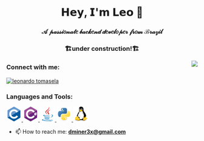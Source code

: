 <h1 align="center">𝗛𝗲𝘆, 𝗜'𝗺 𝗟𝗲𝗼 👋 </h1> 
<h3 align="center">𝒜 𝓅𝒶𝓈𝓈𝒾𝑜𝓃𝒶𝓉𝑒 𝒷𝒶𝒸𝓀𝑒𝓃𝒹 𝒹𝑒𝓋𝑒𝓁𝑜𝓅𝑒𝓇 𝒻𝓇𝑜𝓂 ℬ𝓇𝒶𝓏𝒾𝓁 </h3>
<h3 align="center">🏗️<b>under construction!</b>🏗️ </h3>
<img src="https://media4.giphy.com/media/ayBZf3xVtT74Q/giphy.gif?cid=ecf05e47vmp4pll7y459xuaslfwih4shmd72qtm8k6uwri78&ep=v1_gifs_related&rid=giphy.gif&ct=g" align="right">


<h3 align="left">Connect with me:</h3>
<p align="left">
<a href="https://linkedin.com/in/leonardo tomasela" target="blank"><img align="center" src="https://raw.githubusercontent.com/rahuldkjain/github-profile-readme-generator/master/src/images/icons/Social/linked-in-alt.svg" alt="leonardo tomasela" height="30" width="40" /></a> </p>


<h3 align="left">Languages and Tools: </h3>
<p align="left"> <a href="https://www.cprogramming.com/" target="_blank" rel="noreferrer"> <img src="https://raw.githubusercontent.com/devicons/devicon/master/icons/c/c-original.svg" alt="c" width="40" height="40"/> </a> <a href="https://www.w3schools.com/cs/" target="_blank" rel="noreferrer"> <img src="https://raw.githubusercontent.com/devicons/devicon/master/icons/csharp/csharp-original.svg" alt="csharp" width="40" height="40"/> </a> <a href="https://www.java.com" target="_blank" rel="noreferrer"> <img src="https://raw.githubusercontent.com/devicons/devicon/master/icons/java/java-original.svg" alt="java" width="40" height="40"/> </a> <a href="https://www.python.org" target="_blank" rel="noreferrer"> <img src="https://raw.githubusercontent.com/devicons/devicon/master/icons/python/python-original.svg" alt="python" width="40" height="40"/> </a> <a href="https://www.linux.org/" target="_blank" rel="noreferrer"> <img src="https://raw.githubusercontent.com/devicons/devicon/master/icons/linux/linux-original.svg" alt="linux" width="40" height="40"/> </a> </p>


- 📫 How to reach me: **dminer3x@gmail.com**
